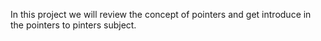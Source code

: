 In this project we will review the concept of pointers and get introduce in the pointers to pinters subject.
